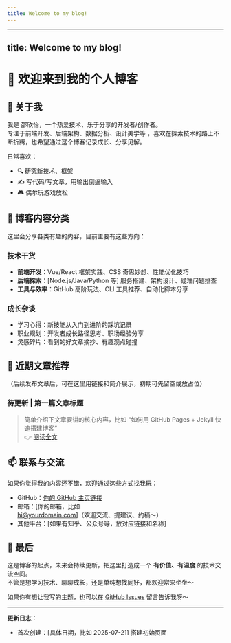 ```yaml
---
title: Welcome to my blog!
---
```

---
title: Welcome to my blog!
---

# 👋 欢迎来到我的个人博客

## 📌 关于我
我是 邵欣怡，一个热爱技术、乐于分享的开发者/创作者。  
专注于前端开发、后端架构、数据分析、设计美学等 ，喜欢在探索技术的路上不断折腾，也希望通过这个博客记录成长、分享见解。  

日常喜欢：  
- 🔍 研究新技术、框架  
- ✍️ 写代码/写文章，用输出倒逼输入  
- 🎮 偶尔玩游戏放松

## 📂 博客内容分类
这里会分享各类有趣的内容，目前主要有这些方向：  

### 技术干货
- **前端开发**：Vue/React 框架实践、CSS 奇思妙想、性能优化技巧  
- **后端探索**：[Node.js/Java/Python 等] 服务搭建、架构设计、疑难问题排查  
- **工具与效率**：GitHub 高阶玩法、CLI 工具推荐、自动化脚本分享  

### 成长杂谈
- 学习心得：新技能从入门到进阶的踩坑记录  
- 职业规划：开发者成长路径思考、职场经验分享  
- 灵感碎片：看到的好文章摘抄、有趣观点碰撞  


## 📃 近期文章推荐
（后续发布文章后，可在这里用链接和简介展示，初期可先留空或放占位）  

### 待更新 | 第一篇文章标题
> 简单介绍下文章要讲的核心内容，比如 “如何用 GitHub Pages + Jekyll 快速搭建博客”  
👉 [阅读全文](/posts/first-post/)  


## 📫 联系与交流
如果你觉得我的内容还不错，欢迎通过这些方式找我玩：  
- GitHub：[你的 GitHub 主页链接](https://github.com/你的用户名)  
- 邮箱：[你的邮箱，比如 hi@yourdomain.com]（欢迎交流、提建议、约稿～）  
- 其他平台：[如果有知乎、公众号等，放对应链接和名称]  


## 📝 最后
这是博客的起点，未来会持续更新，把这里打造成一个 **有价值、有温度** 的技术交流空间。  
不管是想学习技术、聊聊成长，还是单纯想找同好，都欢迎常来坐坐～  

如果你有想让我写的主题，也可以在 [GitHub Issues](https://github.com/你的用户名/skills-github-pages/issues) 留言告诉我呀～  

---

**更新日志**：  
- 首次创建：[具体日期，比如 2025-07-21] 搭建初始页面  
